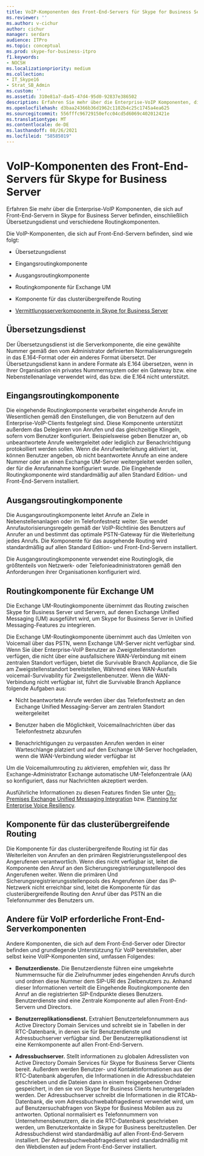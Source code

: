 ```yaml
---
title: VoIP-Komponenten des Front-End-Servers für Skype for Business Server
ms.reviewer: ''
ms.author: v-cichur
author: cichur
manager: serdars
audience: ITPro
ms.topic: conceptual
ms.prod: skype-for-business-itpro
f1.keywords:
- NOCSH
ms.localizationpriority: medium
ms.collection:
- IT_Skype16
- Strat_SB_Admin
ms.custom: ''
ms.assetid: 310e81a7-da45-47d4-95d0-92837e386502
description: Erfahren Sie mehr über die Enterprise-VoIP Komponenten, die sich auf Front-End-Servern in Skype for Business Server befinden, einschließlich Übersetzungsdienst und verschiedene Routingkomponenten.
ms.openlocfilehash: d3baa24366b36d1962c1102b4c25c1745a4ea625
ms.sourcegitcommit: 556fffc96729150efcc04cd5d6069c402012421e
ms.translationtype: MT
ms.contentlocale: de-DE
ms.lasthandoff: 08/26/2021
ms.locfileid: "58585019"
---
```

# <a name="front-end-server-voip-components-for-skype-for-business-server"></a>VoIP-Komponenten des Front-End-Servers für Skype for Business Server

Erfahren Sie mehr über die Enterprise-VoIP Komponenten, die sich auf Front-End-Servern in Skype for Business Server befinden, einschließlich Übersetzungsdienst und verschiedene Routingkomponenten.

Die VoIP-Komponenten, die sich auf Front-End-Servern befinden, sind wie folgt:

- Übersetzungsdienst

- Eingangsroutingkomponente

- Ausgangsroutingkomponente

- Routingkomponente für Exchange UM

- Komponente für das clusterübergreifende Routing

- [Vermittlungsserverkomponente in Skype for Business Server](mediation-server.md)

## <a name="translation-service"></a>Übersetzungsdienst

Der Übersetzungsdienst ist die Serverkomponente, die eine gewählte Nummer gemäß den vom Administrator definierten Normalisierungsregeln in das E.164-Format oder ein anderes Format übersetzt. Der Übersetzungsdienst kann in andere Formate als E.164 übersetzen, wenn in Ihrer Organisation ein privates Nummernsystem oder ein Gateway bzw. eine Nebenstellenanlage verwendet wird, das bzw. die E.164 nicht unterstützt.

## <a name="inbound-routing-component"></a>Eingangsroutingkomponente

Die eingehende Routingkomponente verarbeitet eingehende Anrufe im Wesentlichen gemäß den Einstellungen, die von Benutzern auf den Enterprise-VoIP-Clients festgelegt sind. Diese Komponente unterstützt außerdem das Delegieren von Anrufen und das gleichzeitige Klingeln, sofern vom Benutzer konfiguriert. Beispielsweise geben Benutzer an, ob unbeantwortete Anrufe weitergeleitet oder lediglich zur Benachrichtigung protokolliert werden sollen. Wenn die Anrufweiterleitung aktiviert ist, können Benutzer angeben, ob nicht beantwortete Anrufe an eine andere Nummer oder an einen Exchange UM-Server weitergeleitet werden sollen, der für die Anrufannahme konfiguriert wurde. Die Eingehende Routingkomponente wird standardmäßig auf allen Standard Edition- und Front-End-Servern installiert.

## <a name="outbound-routing-component"></a>Ausgangsroutingkomponente

Die Ausgangsroutingkomponente leitet Anrufe an Ziele in Nebenstellenanlagen oder im Telefonfestnetz weiter. Sie wendet Anrufautorisierungsregeln gemäß der VoIP-Richtlinie des Benutzers auf Anrufer an und bestimmt das optimale PSTN-Gateway für die Weiterleitung jedes Anrufs. Die Komponente für das ausgehende Routing wird standardmäßig auf allen Standard Edition- und Front-End-Servern installiert.

Die Ausgangsroutingkomponente verwendet eine Routinglogik, die größtenteils von Netzwerk- oder Telefonieadministratoren gemäß den Anforderungen ihrer Organisationen konfiguriert wird.

## <a name="exchange-um-routing-component"></a>Routingkomponente für Exchange UM

Die Exchange UM-Routingkomponente übernimmt das Routing zwischen Skype for Business Server und Servern, auf denen Exchange Unified Messaging (UM) ausgeführt wird, um Skype for Business Server in Unified Messaging-Features zu integrieren.

Die Exchange UM-Routingkomponente übernimmt auch das Umleiten von Voicemail über das PSTN, wenn Exchange UM-Server nicht verfügbar sind. Wenn Sie über Enterprise-VoIP Benutzer an Zweigstellenstandorten verfügen, die nicht über eine ausfallsichere WAN-Verbindung mit einem zentralen Standort verfügen, bietet die Survivable Branch Appliance, die Sie am Zweigstellenstandort bereitstellen, Während eines WAN-Ausfalls voicemail-Survivability für Zweigstellenbenutzer. Wenn die WAN-Verbindung nicht verfügbar ist, führt die Survivable Branch Appliance folgende Aufgaben aus:

- Nicht beantwortete Anrufe werden über das Telefonfestnetz an den Exchange Unified Messaging-Server am zentralen Standort weitergeleitet

- Benutzer haben die Möglichkeit, Voicemailnachrichten über das Telefonfestnetz abzurufen

- Benachrichtigungen zu verpassten Anrufen werden in einer Warteschlange platziert und auf den Exchange UM-Server hochgeladen, wenn die WAN-Verbindung wieder verfügbar ist

Um die Voicemailumrouting zu aktivieren, empfehlen wir, dass Ihr Exchange-Administrator Exchange automatische UM-Telefonzentrale (AA) so konfiguriert, dass nur Nachrichten akzeptiert werden.

Ausführliche Informationen zu diesen Features finden Sie unter [On-Premises Exchange Unified Messaging Integration](/previous-versions/office/lync-server-2013/lync-server-2013-planning-for-exchange-unified-messaging-integration) bzw. [Planning for Enterprise Voice Resiliency](/previous-versions/office/lync-server-2013/lync-server-2013-planning-for-enterprise-voice-resiliency).

## <a name="intercluster-routing-component"></a>Komponente für das clusterübergreifende Routing

Die Komponente für das clusterübergreifende Routing ist für das Weiterleiten von Anrufen an den primären Registrierungsstellenpool des Angerufenen verantwortlich. Wenn dies nicht verfügbar ist, leitet die Komponente den Anruf an den Sicherungsregistrierungsstellenpool des Angerufenen weiter. Wenn die primären Und Sicherungsregistrierungsstellenpools des Angerufenen über das IP-Netzwerk nicht erreichbar sind, leitet die Komponente für das clusterübergreifende Routing den Anruf über das PSTN an die Telefonnummer des Benutzers um.

## <a name="other-front-end-server-components-required-for-voip"></a>Andere für VoIP erforderliche Front-End-Serverkomponenten

Andere Komponenten, die sich auf dem Front-End-Server oder Director befinden und grundlegende Unterstützung für VoIP bereitstellen, aber selbst keine VoIP-Komponenten sind, umfassen Folgendes:

- **Benutzerdienste.** Die Benutzerdienste führen eine umgekehrte Nummernsuche für die Zielrufnummer jedes eingehenden Anrufs durch und ordnen diese Nummer dem SIP-URI des Zielbenutzers zu. Anhand dieser Informationen verteilt die Eingehende Routingkomponente den Anruf an die registrierten SIP-Endpunkte dieses Benutzers. Benutzerdienste sind eine Zentrale Komponente auf allen Front-End-Servern und Directors.

- **Benutzerreplikationsdienst.** Extrahiert Benutzertelefonnummern aus Active Directory Domain Services und schreibt sie in Tabellen in der RTC-Datenbank, in denen sie für Benutzerdienste und Adressbuchserver verfügbar sind. Der Benutzerreplikationsdienst ist eine Kernkomponente auf allen Front-End-Servern.

- **Adressbuchserver.** Stellt informationen zu globalen Adresslisten von Active Directory Domain Services für Skype for Business Server Clients bereit. Außerdem werden Benutzer- und Kontaktinformationen aus der RTC-Datenbank abgerufen, die Informationen in die Adressbuchdateien geschrieben und die Dateien dann in einem freigegebenen Ordner gespeichert, in den sie von Skype for Business Clients heruntergeladen werden. Der Adressbuchserver schreibt die Informationen in die RTCAb-Datenbank, die vom Adressbuchwebabfragedienst verwendet wird, um auf Benutzersuchabfragen von Skype for Business Mobilen aus zu antworten. Optional normalisiert es Telefonnummern von Unternehmensbenutzern, die in die RTC-Datenbank geschrieben werden, um Benutzerkontakte in Skype for Business bereitzustellen. Der Adressbuchdienst wird standardmäßig auf allen Front-End-Servern installiert. Der Adressbuchwebabfragedienst wird standardmäßig mit den Webdiensten auf jedem Front-End-Server installiert.